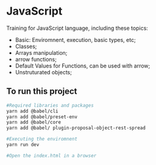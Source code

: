 # JavaScript

Training for JavaScript language, including these topics:
* Basic: Enviromnent, execution, basic types, etc;
* Classes;
* Arrays manipulation;
* arrow functions;
* Default Values for Functions, can be used with arrow;
* Unstruturated objects;
  
## To run this project

```bash
#Required libraries and packages
yarn add @babel/cli
yarn add @babel/preset-env
yarn add @babel/core
yarn add @babel/ plugin-proposal-object-rest-spread

#Executing the enviromnent
yarn run dev

#Open the index.html in a browser
```

